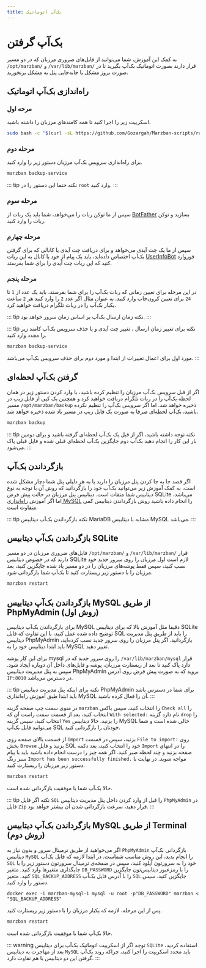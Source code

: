 ```yaml
---
title: بک‌آپ اتوماتیک
---
```



# بک‌آپ گرفتن

به کمک این آموزش، شما می‌توانید از فایل‌های ضروری مرزبان که در دو مسیر `/opt/marzban/` و `/var/lib/marzban/` قرار دارند بصورت اتوماتیک بک‌آپ بگیرید تا در صورت بروز مشکل یا جا‌به‌جایی پنل به مشکل برنخورید.


## راه‌اندازی بک‌آپ اتوماتیک

### مرحه اول

اسکریپت زیر را اجرا کنید تا همه کامندهای مرزبان را داشته باشید.
```bash
sudo bash -c "$(curl -sL https://github.com/Gozargah/Marzban-scripts/raw/master/marzban.sh)" @ install-script
```

### مرحله دوم

برای راه‌اندازی سرویس بک‌آپ مرزبان دستور زیر را وارد کنید.
```bash
marzban backup-service
```

::: tip نکته
حتما این دستور را در `root` وارد کنید.
:::

### مرحله سوم

سپس از ما توکن ربات را می‌خواهد، شما باید یک ربات از [BotFather](https://t.me/BotFather) بسازید و توکن ربات را وارد کنید.

### مرحله چهارم

سپس از ما یک چت آیدی می‌خواهد و برای دریافت چت‌ آیدی یا کانالی که برای گرفتن بک‌آپ اختصاص داده‌اید، باید یک پیام از خود یا کانال به این ربات [UserInfoBot](https://t.me/userinfobot) فوروارد کنید که این ربات چت آیدی را برای شما بفرستد.

### مرحله پنجم

در این مرحله برای تعیین زمانی که ربات بک‌آپ را برای شما بفرستد، باید یک عدد از `1` تا `24` برای تعیین کرون‌جاب وارد کنید. به عنوان مثال اگر عدد `2` را وارد کنید هر `2` ساعت یکبار بک‌آپ را در ربات تلگرام دریافت خواهید کرد.

::: tip نکته
زمان ارسال بک‌آپ بر اساس زمان سرور خواهد بود.
:::

::: tip نکته
برای تغییر زمان ارسال ، تغییر چت آیدی و یا حذف سرویس بک‌آپ کامند زیر را مجدد وارد کنید.

```bash
marzban backup-service
```

مورد اول برای اعمال تغییرات از ابتدا و مورد دوم برای حذف سرویس بک‌آپ می‌باشد.
:::

## گرفتن بک‌آپ لحظه‌ای

اگر از قبل سرویس بک‌آپ مرزبان را تنظیم کرده باشید، با وارد کردن دستور زیر در همان لحظه بک‌آپ را در ربات تلگرام دریافت خواهید کرد و همچنین یک کپی از فایل زیپ در مسیر `/opt/marzban/backup` ذخیره خواهد شد. اما اگر سرویس بک‌آپ را تنظیم نکرده باشید، بک‌آپ لحظه‌ای صرفا به صورت یک فایل زیپ در مسیر یاد شده ذخیره خواهد شد.

```bash
marzban backup
```

::: tip نکته
توجه داشته باشید، اگر از قبل یک بک‌آپ لحظه‌ای گرفته باشید و برای دومین بار این کار را انجام دهید بک‌آپ دوم جایگزین بک‌آپ لحظه‌ای قبلی شده و فایل قبلی پاک می‌شود.
:::

## بازگرداندن بک‌آپ

اگر قصد جا به جا کردن پنل مرزبان را دارید یا به هر دلیلی پنل شما دچار مشکل شده است، به کمک آموزش زیر می‌توانید بک‌آپ خود را بازگردانید که روش آن با توجه به نوع دیتابیس شما متفات است. دیتابیس پنل مرزبان در حالت پیش فرض SQLite می‌باشد، اما اگر آموزش [راه‌اندازی MySQL](https://gozargah.github.io/marzban/examples/mysql) را انجام داده باشید روش بازگرداندن دیتابیس کمی متفاوت است.

::: tip نکته
بازگرداندن بک‌آپ دیتابیس MariaDB مشابه با دیتابیس MySQL می‌باشد.
:::

## بازگرداندن بک‌آپ دیتابیس SQLite 

فایل‌های ضروری مرزبان در دو مسیر `/opt/marzban/` و `/var/lib/marzban/` قرار دارند که در خصوص دیتابیس SQLite لازم است اول مرزبان را روی سرور جدید خود نصب کنید، سپس فقط پوشه‌های مرزبان را در دو مسیر یاد شده جایگزین کنید، بعد مرزبان را با دستور زیر ریستارت کنید تا بک‌آپ شما بازگردانی شود.

```bash
marzban restart
```

## بازگرداندن بک‌آپ دیتابیس MySQL از طریق PhpMyAdmin (روش اول)


برای بازگرداندن بک‌آپ دیتابیس MySQL دقیقا مثل آموزش بالا که برای دیتابیس SQLite توضیح داده شده عمل کنید، با این تفاوت که فایل SQL را باید از طریق پنل مدیریت دیتابیس PhpMyAdmin بازگردانید. اگر پنل مرزبان را روی سرور جدید نصب کرده‌اید، باید ابتدا دیتابیس خود را به MySQL تغییر دهید.

برای این کار پوشه mysql را روی سرور جدید که در `/var/lib/marzban/mysql` قرار دارد پاک کنید تا بعد از ریستارت مرزبان، پوشه و فایل‌های داخل آن دوباره ایجاد شود. سپس به پنل مدیریت دیتابیس PhpMyAdmin بروید که به صورت پیش فرض روی آدرس `IP:8010` در دسترس می‌باشد.

::: tip  نکته 
برای اینکه پنل مدیریت دیتابیس PhpMyAdmin برای شما در دسترس باشد باید ابتدا طبق آموزش راه‌اندازی MySQL آن را فعال کرده باشید.
:::

در منوی سمت چپ صفحه گزینه `marzban` را انتخاب کنید، سپس باکس `Check all` را انتخاب کنید، بعد از قسمت سمت راست آن که `With selected:` نام دارد گزینه `drop` را انتخاب کنید، سپس گزینه `Yes` را بزنید. حالا دیتابیس MySQL خالی شده است و شما می‌توانید فایل بک‌آپ SQL خودتان را بازگردانی کنید.

از قسمت بالای صفحه روی `Import` بزنید، سپس در قسمت `File to import:` روی بخش `Browse` بزنید و فایل SQL خود را انتخاب کنید، بعد دکمه `Import` را در انتهای صفحه بزنید و چند لحظه صبر کنید. اگر همه چیز را درست انجام داده باشید باید با پیام سبز رنگ `Import has been successfully finished.` مواجه شوید. در نهایت با دستور زیر مرزبان را ریستارت کنید.

```bash
marzban restart
```
حالا بک‌آپ شما با موفقیت بازگردانی شده است.

::: tip  نکته 
اگر فایل `SQL` را قبل از وارد کردن داخل پنل مدیریت دیتابیس `PhpMyAdmin` در فایل `Zip` قرار دهید، سرعت بازگردانی شدن آن بیشتر خواهد بود.
:::

## بازگرداندن بک‌آپ دیتابیس MySQL از طریق Terminal (روش دوم)

اگر می‌خواهید از طریق ترمینال سرور و بدون نیاز به `PhpMyAdmin` بازگردانی بک‌آپ دیتابیس `MySQL` را انجام بدید، این روش مناسب شماست. در ابتدا لازمه که فایل بک‌آپ `SQL` خود را به سرورتون آپلود کنید، سپس در صفحه‌ی ترمینال سرورتون دستور زیر را با جایگذاری متغیرها وارد کنید. متغیر `DB_PASSWORD` را با رمزعبور دیتابیس‌تون جایگزین کنید. متغیر `SQL_BACKUP_ADDRESS` را با آدرس فایل بک‌آپ `SQL` جایگزین کنید. سپس دستور را وارد کنید.
```
docker exec -i marzban-mysql-1 mysql -u root -p"DB_PASSWORD" marzban < "SQL_BACKUP_ADDRESS"
```

پس از این مرحله، لازمه که یکبار مرزبان را با دستور زیر ریستارت کنید.

```bash
marzban restart
```
حالا بک‌آپ شما با موفقیت بازگردانی شده است.


::: warning توجه
اگر از اسکریپت اتوماتیک بک‌آپ برای دیتابیس `SQLite` استفاده کردید، بعد از مهاجرت به دیتابیس `MySQL` باید مجدد اسکریپت را اجرا کنید، چراکه روند بک‌آپ گرفتن این دو دیتابیس با هم تفاوت دارد.
:::
